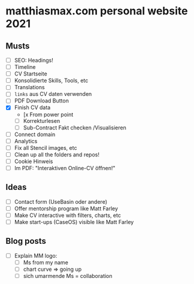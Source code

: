 # matthiasmax.com personal website 2021

## Musts

- [ ] SEO: Headings!
- [ ] Timeline
- [ ] CV Startseite
- [ ] Konsolidierte Skills, Tools, etc
- [ ] Translations
- [ ] `links` aus CV daten verwenden
- [ ] PDF Download Button
- [x] Finish CV data
  - [x From power point
  - [ ] Korrekturlesen
  - [ ] Sub-Contract Fakt checken /Visualisieren
- [ ] Connect domain
- [ ] Analytics
- [ ] Fix all Stencil images, etc
- [ ] Clean up all the folders and repos!
- [ ] Cookie Hinweis
- [ ] Im PDF: "Interaktiven Online-CV öffnen!"

## Ideas

- [ ] Contact form (UseBasin oder andere)
- [ ] Offer mentorship program like Matt Farley
- [ ] Make CV interactive with filters, charts, etc
- [ ] Make start-ups (CaseOS) visible like Matt Farley

## Blog posts

- [ ] Explain MM logo:
  - [ ] Ms from my name
  - [ ] chart curve => going up
  - [ ] sich umarmende Ms = collaboration
